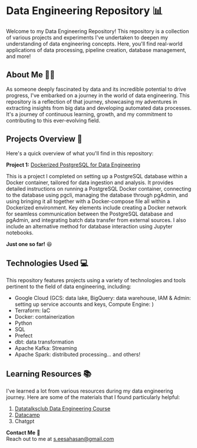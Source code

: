 # Data Engineering Repository 📊

Welcome to my Data Engineering Repository! This repository is a collection of various projects and experiments I've undertaken to deepen my understanding of data engineering concepts. Here, you'll find real-world applications of data processing, pipeline creation, database management, and more!

## About Me 🙋‍♂️
As someone deeply fascinated by data and its incredible potential to drive progress, I've embarked on a journey in the world of data engineering. This repository is a reflection of that journey, showcasing my adventures in extracting insights from big data and developing automated data processes. It's a journey of continuous learning, growth, and my commitment to contributing to this ever-evolving field.

## Projects Overview 📁
Here's a quick overview of what you'll find in this repository:

**Project 1:** [Dockerized PostgreSQL for Data Engineering](Docker_SQL)

This is a project I completed on setting up a PostgreSQL database within a Docker container, tailored for data ingestion and analysis. It provides detailed instructions on running a PostgreSQL Docker container, connecting to the database using pgcli, managing the database through pgAdmin, and using bringing it all together with a Docker-compose file all within a Dockerized environment. Key elements include creating a Docker network for seamless communication between the PostgreSQL database and pgAdmin, and integrating batch data transfer from external sources. I also include an alternative method for database interaction using Jupyter notebooks.

**Just one so far!** 😆

## Technologies Used 💻

This repository features projects using a variety of technologies and tools pertinent to the field of data engineering, including:

- Google Cloud (GCS: data lake, BigQuery: data warehouse, IAM & Admin: setting up service accounts and keys, Compute Engine: )
- Terraform: IaC
- Docker: containerization
- Python
- SQL
- Prefect
- dbt: data transformation
- Apache Kafka: Streaming
- Apache Spark: distributed processing... and others!

## Learning Resources 📚
I've learned a lot from various resources during my data engineering journey. Here are some of the materials that I found particularly helpful:

1. [Datatalksclub Data Engineering Course](https://github.com/DataTalksClub/data-engineering-zoomcamp)
3. [Datacamp](https://app.datacamp.com/)
2. Chatgpt


**Contact Me** 📧\
Reach out to me at s.eesahasan@gmail.com
